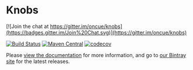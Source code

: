Knobs
=====

[![Join the chat at https://gitter.im/oncue/knobs](https://badges.gitter.im/Join%20Chat.svg)](https://gitter.im/oncue/knobs)

[![Build Status](https://travis-ci.org/Verizon/knobs.svg?branch=master)](https://travis-ci.org/Verizon/knobs)
[![Maven Central](https://maven-badges.herokuapp.com/maven-central/io.verizon.knobs/core_2.11/badge.svg)](https://maven-badges.herokuapp.com/maven-central/io.verizon.knobs/core_2.11)
[![codecov](https://codecov.io/gh/Verizon/knobs/branch/master/graph/badge.svg)](https://codecov.io/gh/Verizon/knobs)

Please [view the documentation](http://oncue.github.io/knobs/) for more information, and go to [our Bintray site](https://bintray.com/oncue/releases/knobs/) for the latest releases.

